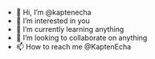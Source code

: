 - 👋 Hi, I’m @kaptenecha
- 👀 I’m interested in you
- 🌱 I’m currently learning anything
- 💞️ I’m looking to collaborate on anything
- 📫 How to reach me @KaptenEcha

<!---
kaptenecha/kaptenecha is a ✨ special ✨ repository because its `README.md` (this file) appears on your GitHub profile.
You can click the Preview link to take a look at your changes.
--->
